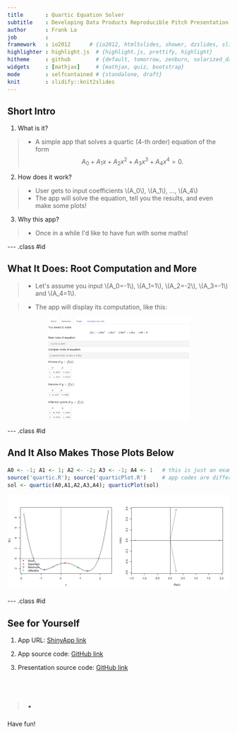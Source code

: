 ```yaml
---
title       : Quartic Equation Solver
subtitle    : Developing Data Products Reproducible Pitch Presentation
author      : Frank La
job         : 
framework   : io2012      # {io2012, html5slides, shower, dzslides, slideous, landslide, revealjs, ...}
highlighter : highlight.js  # {highlight.js, prettify, highlight}
hitheme     : github        # {default, tomorrow, zenburn, solarized_dark, solarized_light, twitter-bootstrap, github, ...}
widgets     : [mathjax]     # {mathjax, quiz, bootstrap}
mode        : selfcontained # {standalone, draft}
knit        : slidify::knit2slides
---
```


## Short Intro

1. What is it?
>* A simple app that solves a quartic (4-th order) equation of the form $$A_0 + A_1 x + A_2 x^2 + A_3 x^3 + A_4 x^4 = 0.$$

2. How does it work?
>* User gets to input coefficients \\(A_0\\), \\(A_1\\), ..., \\(A_4\\)
>* The app will solve the equation, tell you the results, and even make some plots!

3. Why this app?
>* Once in a while I'd like to have fun with some maths!

--- .class #id 



## What It Does: Root Computation and More

>* Let's assume you input \\(A_0=-1\\), \\(A_1=1\\), \\(A_2=-2\\), \\(A_3=-1\\) and \\(A_4=1\\).

>* The app will display its computation, like this:
<center><div>
  <img width="64%" src="assets/img/screenshot.png" align="middle">
</div></center> 



--- .class #id

## And It Also Makes Those Plots Below


```r
A0 <- -1; A1 <- 1; A2 <- -2; A3 <- -1; A4 <- 1   # this is just an example
source('quartic.R'); source('quarticPlot.R')     # app codes are different
sol <- quartic(A0,A1,A2,A3,A4); quarticPlot(sol) 
```

![plot of chunk unnamed-chunk-1](assets/fig/unnamed-chunk-1-1.png)


--- .class #id

## See for Yourself

1. App URL: [ShinyApp link](http://frankla.shinyapps.io/quarticSolver)

2. App source code: [GitHub link](https://github.com/FrankLa/DataProducts-ShinyAppCodes.git)

3. Presentation source code: [GitHub link](https://github.com/FrankLa/DataProducts-Presentation.git)

<br></br>

>* <center><h3>
  Have fun!
</h3></center> 



